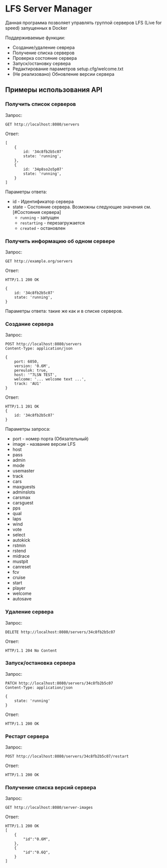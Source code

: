 # LFS Server Manager

Данная программа позволяет управлять группой серверов LFS (Live for speed)
запущенных в Docker

Поддерживаемые функции:
 * Создание/удаление севрера
 * Получение списка серверов
 * Проверка состояние сервера
 * Запуск/остановку сервера
 * Редактирование параметров setup.cfg/welcome.txt
 * (Не реализовано) Обновление версии сервера

## Примеры использования API

### Получить список серверов

Запрос:

    GET http://localhost:8080/servers

Ответ:

    [
        {
            id: '34c8fb2b5c07'
            state: 'running',
        },
        {
            id: '34p8so2o5p07'
            state: 'running',
        }
    ]
    
    
Параметры ответа:

 * id - Идентификатор сервера
 * state - Состояние сервера. Возможны следующие значения см. [#Состояния сервера]
    * `running` - запущен
    * `restarting` - перезагружается
    * `created` - остановлен

### Получить информацию об одном сервере

Запрос:

    GET http://example.org/servers

Ответ:

    HTTP/1.1 200 OK

    {
        id: '34c8fb2b5c07'
        state: 'running',
    }

Параметры ответа: такие же как и в списке серверов.

### Создание сервера

Запрос:

    POST http://localhost:8080/servers
    Content-Type: application/json

    {
        port: 6050,
        version: '0.6M',
        pereulok: true,
        host: '^7LSN TEST',
        welcome: '... welcome text ...',
        track: 'AU1'
    }

Ответ:

    HTTP/1.1 201 OK
    {
        id: '34c8fb2b5c07'
    }


Параметры запроса:

 * port - номер порта (Обязательный)
 * image - название версии LFS
 * host
 * pass
 * admin
 * mode
 * usemaster
 * track
 * cars
 * maxguests
 * adminslots
 * carsmax
 * carsguest
 * pps
 * qual
 * laps
 * wind
 * vote
 * select
 * autokick
 * rstmin
 * rstend
 * midrace
 * mustpit
 * canreset
 * fcv
 * cruise
 * start
 * player
 * welcome
 * autosave

### Удаление сервера

Запрос:

    DELETE http://localhost:8080/servers/34c8fb2b5c07

Ответ:

    HTTP/1.1 204 No Content

### Запуск/остановка сервера

Запрос:

    PATCH http://localhost:8080/servers/34c8fb2b5c07
    Content-Type: application/json

    {
        state: 'running'
    }

Ответ:

    HTTP/1.1 200 OK


### Рестарт сервера

Запрос:

    POST http://localhost:8080/servers/34c8fb2b5c07/restart

Ответ:

    HTTP/1.1 200 OK

### Получение списка версий сервера

Запрос:

    GET http://localhost:8080/server-images

Ответ:

    HTTP/1.1 200 OK
    [
        {
            "id":"0.6M",
        },
        {
            "id":"0.6Q",
        }
    ]

